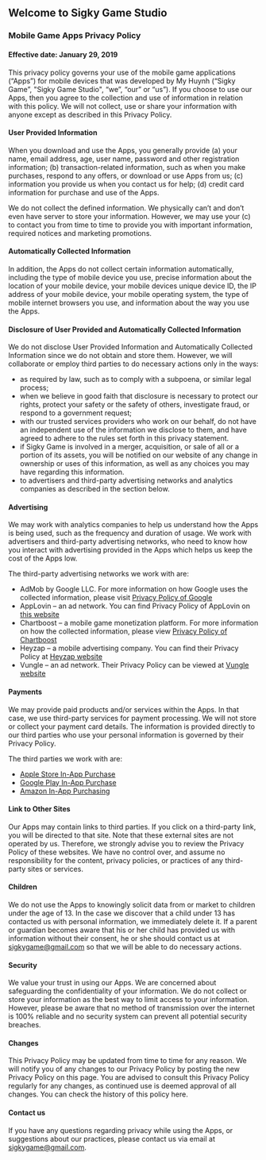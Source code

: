 ## Welcome to Sigky Game Studio

### Mobile Game Apps Privacy Policy
#### Effective date: January 29, 2019

This privacy policy governs your use of the mobile game applications (“Apps”) for mobile devices that was developed by My Huynh (“Sigky Game”, "Sigky Game Studio", “we”, “our” or “us”).
If you choose to use our Apps, then you agree to the collection and use of information in relation with this policy. We will not collect, use or share your information with anyone except as described in this Privacy Policy.

#### User Provided Information 

When you download and use the Apps, you generally provide (a) your name, email address, age, user name, password and other registration information; (b) transaction-related information, such as when you make purchases, respond to any offers, or download or use Apps from us; (c) information you provide us when you contact us for help; (d) credit card information for purchase and use of the Apps.

We do not collect the defined information. We physically can’t and don’t even have server to store your information. However, we may use your (c) to contact you from time to time to provide you with important information, required notices and marketing promotions.

#### Automatically Collected Information 

In addition, the Apps do not collect certain information automatically, including the type of mobile device you use, precise information about the location of your mobile device, your mobile devices unique device ID, the IP address of your mobile device, your mobile operating system, the type of mobile internet browsers you use, and information about the way you use the Apps. 

#### Disclosure of User Provided and Automatically Collected Information 

We do not disclose User Provided Information and Automatically Collected Information since we do not obtain and store them. However, we will collaborate or employ third parties to do necessary actions only in the ways:

- as required by law, such as to comply with a subpoena, or similar legal process;
-	when we believe in good faith that disclosure is necessary to protect our rights, protect your safety or the safety of others, investigate fraud, or respond to a government request;
-	with our trusted services providers who work on our behalf, do not have an independent use of the information we disclose to them, and have agreed to adhere to the rules set forth in this privacy statement.
-	if Sigky Game is involved in a merger, acquisition, or sale of all or a portion of its assets, you will be notified on our website of any change in ownership or uses of this information, as well as any choices you may have regarding this information.
-	to advertisers and third-party advertising networks and analytics companies as described in the section below.

#### Advertising

We may work with analytics companies to help us understand how the Apps is being used, such as the frequency and duration of usage. We work with advertisers and third-party advertising networks, who need to know how you interact with advertising provided in the Apps which helps us keep the cost of the Apps low. 

The third-party advertising networks we work with are:
-	AdMob by Google LLC. For more information on how Google uses the collected information, please visit [Privacy Policy of Google](http://www.google.com/policies/privacy/)
-	AppLovin – an ad network. You can find Privacy Policy of AppLovin on [this website](https://www.applovin.com/privacy/)
-	Chartboost – a mobile game monetization platform. For more information on how the collected information, please view [Privacy Policy of Chartboost](https://answers.chartboost.com/en-us/articles/200780269)
-	Heyzap – a mobile advertising company. You can find their Privacy Policy at [Heyzap website](https://www.fyber.com/legal/heyzap-sdk/)
-	Vungle – an ad network. Their Privacy Policy can be viewed at [Vungle website](https://vungle.com/privacy/)

#### Payments

We may provide paid products and/or services within the Apps. In that case, we use third-party services for payment processing. We will not store or collect your payment card details. The information is provided directly to our third parties who use your personal information is governed by their Privacy Policy. 

The third parties we work with are:
- [Apple Store In-App Purchase](https://www.apple.com/legal/privacy/)
- [Google Play In-App Purchase](https://www.google.com/policies/privacy/)
- [Amazon In-App Purchasing](https://www.amazon.com/gp/help/customer/display.html?nodeId=201485660)

#### Link to Other Sites

Our Apps may contain links to third parties. If you click on a third-party link, you will be directed to that site. Note that these external sites are not operated by us. Therefore, we strongly advise you to review the Privacy Policy of these websites. We have no control over, and assume no responsibility for the content, privacy policies, or practices of any third-party sites or services. 

#### Children 

We do not use the Apps to knowingly solicit data from or market to children under the age of 13. In the case we discover that a child under 13 has contacted us with personal information, we immediately delete it. If a parent or guardian becomes aware that his or her child has provided us with information without their consent, he or she should contact us at sigkygame@gmail.com so that we will be able to do necessary actions. 

#### Security

We value your trust in using our Apps. We are concerned about safeguarding the confidentiality of your information. We do not collect or store your information as the best way to limit access to your information. However, please be aware that no method of transmission over the internet is 100% reliable and no security system can prevent all potential security breaches.

#### Changes

This Privacy Policy may be updated from time to time for any reason. We will notify you of any changes to our Privacy Policy by posting the new Privacy Policy on this page. You are advised to consult this Privacy Policy regularly for any changes, as continued use is deemed approval of all changes. You can check the history of this policy here. 

#### Contact us

If you have any questions regarding privacy while using the Apps, or suggestions about our practices, please contact us via email at sigkygame@gmail.com.

